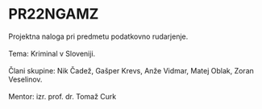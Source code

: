 # PR22NGAMZ
 Projektna naloga pri predmetu podatkovno rudarjenje.  <br />
 <br />
 Tema: Kriminal v Sloveniji. <br />
 <br />
 Člani skupine: Nik Čadež, Gašper Krevs, Anže Vidmar, Matej Oblak, Zoran Veselinov. <br />
 <br />
 Mentor: izr. prof. dr. Tomaž Curk
